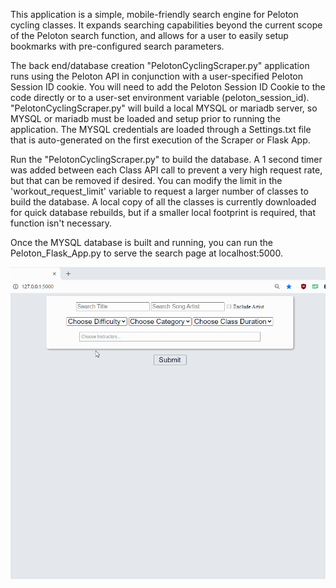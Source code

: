 This application is a simple, mobile-friendly search engine for Peloton cycling classes. It expands searching capabilities beyond the current scope of the Peloton search function, and allows for a user to easily setup bookmarks with pre-configured search parameters. 

The back end/database creation "PelotonCyclingScraper.py" application runs using the Peloton API in conjunction with a user-specified Peloton Session ID cookie. You will need to add the Peloton Session ID Cookie to the code directly or to a user-set environment variable (peloton_session_id). "PelotonCyclingScraper.py" will build a local MYSQL or mariadb server, so MYSQL or mariadb must be loaded and setup prior to running the application. The MYSQL credentials are loaded through a Settings.txt file that is auto-generated on the first execution of the Scraper or Flask App. 

Run the "PelotonCyclingScraper.py" to build the database. A 1 second timer was added between each Class API call to prevent a very high request rate, but that can be removed if desired. You can modify the limit in the 'workout_request_limit' variable to request a larger number of classes to build the database. A local copy of all the classes is currently downloaded for quick database rebuilds, but if a smaller local footprint is required, that function isn't necessary. 

Once the MYSQL database is built and running, you can run the Peloton_Flask_App.py to serve the search page at localhost:5000. 

![](PelotonSearchScreenCap.gif)
